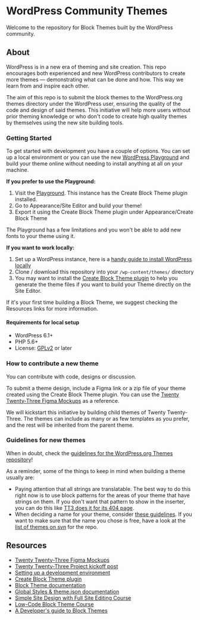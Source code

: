 # WordPress Community Themes

Welcome to the repository for Block Themes built by the WordPress community.

## About

WordPress is in a new era of theming and site creation. This repo encourages both experienced and new  WordPress contributors to create more themes — demonstrating what can be done and how. This way we learn from and inspire each other.

The aim of this repo is to submit the block themes to the WordPress.org themes directory under the WordPress user, ensuring the quality of the code and design of said themes. This initiative will help more users without prior theming knowledge or who don't code to create high quality themes by themselves using the new site building tools.

### Getting Started

To get started with development you have a couple of options. You can set up a local environment or you can use the new [WordPress Playground](https://developer.wordpress.org/playground/) and build your theme online without needing to install anything at all on your machine.

**If you prefer to use the Playground:**

1. Visit the [Playground](https://developer.wordpress.org/playground/demo/?step=playground&theme=twentytwentythree&plugin=gutenberg&plugin=create-block-theme.1.3.8.zip&url=/wp-admin/index.php). This instance has the Create Block Theme plugin installed.
1. Go to Appearance/Site Editor and build your theme!
2. Export it using the Create Block Theme plugin under Appearance/Create Block Theme

The Playground has a few limitations and you won't be able to add new fonts to your theme using it.

**If you want to work locally:**

1. Set up a WordPress instance, here is a [handy guide to install WordPress locally](https://wordpress.org/support/article/installing-wordpress-on-your-own-computer/)
2. Clone / download this repository into your `/wp-content/themes/` directory
3. You may want to install the [Create Block Theme plugin](https://wordpress.org/plugins/create-block-theme/) to help you generate the theme files if you want to build your Theme directly on the Site Editor.

If it's your first time building a Block Theme, we suggest checking the Resources links for more information.

#### Requirements for local setup

- WordPress 6.1+
- PHP 5.6+
- License: [GPLv2](http://www.gnu.org/licenses/gpl-2.0.html) or later

### How to contribute a new theme

You can contribute with code, designs or discussion. 

To submit a theme design, include a Figma link or a zip file of your theme created using the Create Block Theme plugin. You can use the [Twenty Twenty-Three Figma Mockups](https://www.figma.com/community/file/1139275543113752375) as a reference.

We will kickstart this initiative by building child themes of Twenty Twenty-Three. The themes can include as many or as few templates as you prefer, and the rest will be inherited from the parent theme.

### Guidelines for new themes

When in doubt, check the [guidelines for the WordPress.org Themes repository](https://make.wordpress.org/themes/handbook/review/required/)!

As a reminder, some of the things to keep in mind when building a theme usually are:

- Paying attention that all strings are translatable. The best way to do this right now is to use block patterns for the areas of your theme that have strings on them. If you don't want that pattern to show in the inserter, you can do this like [TT3 does it for its 404 page](https://github.com/WordPress/twentytwentythree/blob/trunk/patterns/hidden-404.php).
- When deciding a name for your theme, consider [these guidelines](https://make.wordpress.org/themes/2013/02/26/clarifying-guidelines-for-theme-name/). If you want to make sure that the name you chose is free, have a look at the [list of themes on svn](https://themes.svn.wordpress.org/) for the repo.

## Resources

- [Twenty Twenty-Three Figma Mockups](https://www.figma.com/community/file/1139275543113752375)
- [Twenty Twenty-Three Project kickoff post](https://make.wordpress.org/design/2022/08/10/twenty-twenty-three-default-theme-project-kickoff/)
- [Setting up a development environment](https://developer.wordpress.org/block-editor/handbook/tutorials/devenv/)
- [Create Block Theme plugin](https://github.com/WordPress/create-block-theme)
- [Block Theme documentation](https://developer.wordpress.org/block-editor/how-to-guides/themes/block-theme-overview)
- [Global Styles & theme.json documentation](https://developer.wordpress.org/block-editor/how-to-guides/themes/theme-json/)
- [Simple Site Design with Full Site Editing Course](https://learn.wordpress.org/course/simple-site-design-with-full-site-editing/)
- [Low-Code Block Theme Course](https://learn.wordpress.org/course/develop-your-first-low-code-block-theme/)
- [A Developer's guide to Block Themes](https://learn.wordpress.org/course/a-developers-guide-to-block-themes-part-1/)
